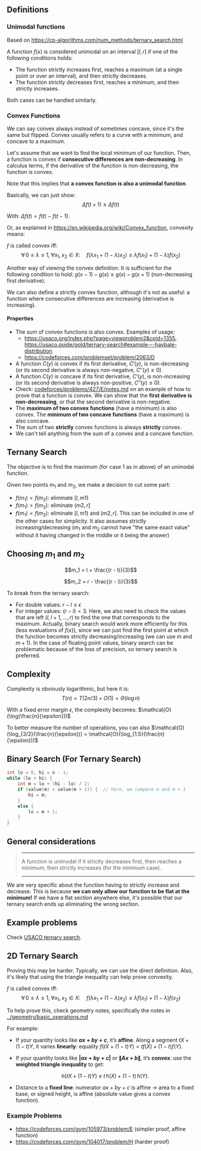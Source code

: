 ## Definitions
### Unimodal functions
Based on https://cp-algorithms.com/num_methods/ternary_search.html

A function $f(x)$ is considered unimodal on an interval $[l, r]$ if one of the following conditions holds:
- The function strictly increases first, reaches a maximum (at a single point or over an interval), and then strictly decreases.
- The function strictly decreases first, reaches a minimum, and then strictly increases.

Both cases can be handled similarly.

### Convex Functions
We can say convex always instead of sometimes concave, since it's the same but flipped. Convex usually refers to a curve with a minimum, and concave to a maximum.

Let's assume that we want to find the local minimum of our function. Then, a function is convex if **consecutive differences are non-decreasing**. In calculus terms, if the derivative of the function is non-decreasing, the function is convex.

Note that this implies that **a convex function is also a unimodal function**.

Basically, we can just show: $$\Delta{f(t + 1)} \ge \Delta{f(t)}$$

With: $\Delta{f(t)} = f(t) - f(t-1)$.


Or, as explained in https://en.wikipedia.org/wiki/Convex_function, convexity means:

$f$ is called convex iff:
$$
\forall \, 0 \leq \lambda \leq 1, \; \forall x_{1}, x_{2} \in X: \quad f(\lambda x_{1} + (1-\lambda)x_{2}) \leq \lambda f(x_{1}) + (1-\lambda) f(x_{2})
$$

Another way of viewing the convex definition: It is sufficient for the following condition to hold: $g(x-1) - g(x) \ge g(x) - g(x+1)$ (non-decreasing first derivative).

We can also define a strictly convex function, although it's not as useful: a function where consecutive differences are increasing (derivative is increasing).

#### Properties
- The sum of convex functions is also convex. Examples of usage:
    * https://usaco.org/index.php?page=viewproblem2&cpid=1355, https://usaco.guide/gold/ternary-search#example---haybale-distribution
    * https://codeforces.com/problemset/problem/2063/D
- A function $C(y)$ is convex if its first derivative, $C'(y)$, is non-decreasing (or its second derivative is always non-negative, $C''(y) \ge 0$).
- A function $C(y)$ is concave if its first derivative, $C'(y)$, is non-increasing (or its second derivative is always non-positive, $C''(y) \le 0$).
- Check: [codeforces/problems/427/E/notes.md](../../codeforces/problems/427/E/notes.md) on an example of how to prove that a function is convex. We can show that the **first derivative is non-decreasing**, or that the second derivative is non-negative.
- The **maximum of two convex functions** (have a minimum) is also convex. The **minimum of two concave functions** (have a maximum) is also concave.
- The sum of two **strictly** convex functions is always **strictly** convex.
- We can't tell anything from the sum of a convex and a concave function.

## Ternany Search
The objective is to find the maximum (for case 1 as in above) of an unimodal function.

Given two points $m_1$ and $m_2$, we make a decision to cut some part:
- $f(m_1) < f(m_2)$: eliminate $[l,m1)$
- $f(m_1) > f(m_2)$: eliminate $(m2, r]$
- $f(m_1) = f(m_2)$: eliminate $[l,m1)$ and $(m2, r]$. This can be included in one of the other cases for simplicity. It also assumes strictly increasing/decreasing ($m_1$ and $m_2$ cannot have "the same exact value" without it having changed in the middle or it being the answer)

## Choosing $m_1$ and $m_2$
$$m_1 = l + \frac{(r - l)}{3}$$

$$m_2 = r - \frac{(r - l)}{3}$$


To break from the ternary search:

- For double values: $r - l \le \epsilon$
- For integer values: $(r - l) < 3$. Here, we also need to check the values that are left $(l, l + 1, \dots, r)$ to find the one that corresponds to the maximum. Actually, binary search would work more efficiently for this (less evaluations of $f(x)$), since we can just find the first point at which the function becomes strictly decreasing/increasing (we can use $m$ and $m + 1$). In the case of floating point values, binary search can be problematic because of the loss of precision, so ternary search is preferred.

## Complexity
Complexity is obviously logarithmic, but here it is:
$$T(n) = T({2n}/{3}) + O(1) = \Theta(\log n)$$

With a fixed error margin $\epsilon$, the complexity becomes:
$\mathcal{O}(\log(\frac{n}{\epsilon}))$

To better measure the number of operations, you can also 
$\mathcal{O}(\log_{3/2}(\frac{n}{\epsilon})) = \mathcal{O}(\log_{1.5}(\frac{n}{\epsilon}))$

## Binary Search (For Ternary Search)
```cpp
int lo = 0, hi = n - 1;
while (lo < hi) {
    int m = lo + (hi - lo) / 2;
    if (value(m) < value(m + 1)) {  // here, we compare m and m + 1
        hi = m;
    }
    else {
        lo = m + 1;
    }
}
```

## General considerations
>---
> A function is unimodal if it strictly decreases first, then reaches a minimum, then strictly increases (for the minimum case).
>
>---

We are very specific about the function having to strictly increase and decrease. This is because **we can only allow our function to be flat at the minimum!** If we have a flat section anywhere else, it's possible that our ternary search ends up eliminating the wrong section.


## Example problems
Check [USACO ternary search](https://usaco.guide/gold/ternary-search).


## 2D Ternary Search
Proving this may be harder. Typically, we can use the direct definition. Also, it's likely that using the triangle inequality can help prove convexity.

$f$ is called convex iff:
$$
\forall \, 0 \leq \lambda \leq 1, \; \forall x_{1}, x_{2} \in X: \quad f(\lambda x_{1} + (1-\lambda)x_{2}) \leq \lambda f(x_{1}) + (1-\lambda) f(x_{2})
$$

To help prove this, check geometry notes, specifically the notes in [../geometry/basic_operations.md](../geometry/basic_operations.md)

For example:
* If your quantity looks like **$ax+by+c$**, it’s **affine**. Along a segment $tX+(1-t)Y$, it varies **linearly**: equality $f(tX+(1-t)Y)=t f(X)+(1-t)f(Y)$.
* If your quantity looks like **$|ax+by+c|$** or **$\|A x+b\|$**, it’s **convex**: use the **weighted triangle inequality** to get:

  $$
  h(tX+(1-t)Y)\ \le\ t\,h(X)+(1-t)\,h(Y).
  $$
* Distance to a **fixed line**: numerator $ax+by+c$ is affine $\rightarrow$ area to a fixed base, or signed height, is affine (absolute value gives a convex function).

### Example Problems
- https://codeforces.com/gym/105973/problem/E (simpler proof, affine function)
- https://codeforces.com/gym/104017/problem/H (harder proof)
